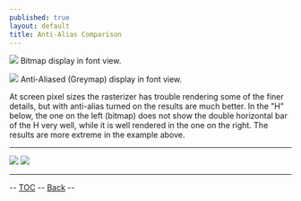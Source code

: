```yaml
---
published: true
layout: default
title: Anti-Alias Comparison
---
```



![](/assets/img/old/AmbrosiaFV-bm.png)
 Bitmap display in font view.

![](/assets/img/old/AmbrosiaFV.png)
 Anti-Aliased (Greymap) display in font view.

At screen pixel sizes the rasterizer has trouble rendering some of the
finer details, but with anti-alias turned on the results are much
better. In the "H" below, the one on the left (bitmap) does not show the
double horizontal bar of the H very well, while it is well rendered in
the one on the right. The results are more extreme in the example above.

  --------------- ---------------
  ![](/assets/img/old/H-bm.png)   ![](/assets/img/old/H-gm.png)
  --------------- ---------------

-- [TOC](/en-US/tutorials/overview/) -- [Back](../fontview/) --
